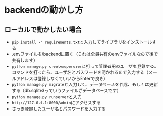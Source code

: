 # backendの動かし方

## ローカルで動かしたい場合

- `pip install -r requirements.txt`と入力してライブラリをインストールする
- .envファイルを/backendに置く（これは全員共有のenvファイルなので後で共有します）
- `python manage.py createsuperuser`と打って管理者用のユーザを登録する。
コマンドを打ったら、ユーザ名とパスワードを聞かれるので入力する（メールアドレスは登録しなくていいからEnterで良き）
- `python manage.py migrate`と入力して、データベースを作成、もしくは更新する（db.sqlite3っていうファイルがデータベースです）
- `python manage.py runserver`と入力
- `http://127.0.0.1:8000/admin`にアクセスする
- さっき登録したユーザ名とパスワードを入力する